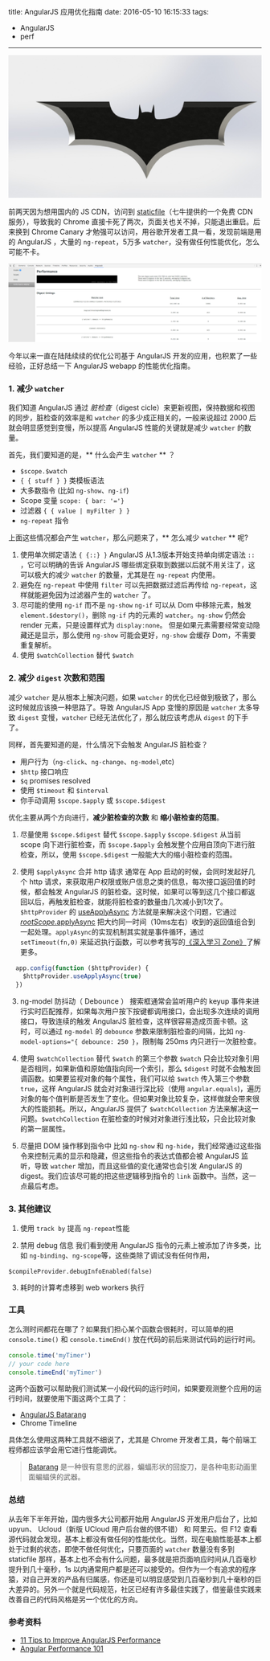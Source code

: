 title: AngularJS 应用优化指南
date: 2016-05-10 16:15:33
tags:
- AngularJS
- perf
------

![Batarang](/image/ng-perf/batarang.jpg)

前两天因为想用国内的 JS CDN，访问到 [staticfile](http://www.staticfile.org/)（七牛提供的一个免费 CDN 服务），导致我的 Chrome 直接卡死了两次，页面关也关不掉，只能退出重启。后来换到 Chrome Canary 才勉强可以访问，用谷歌开发者工具一看，发现前端是用的 AngularJS ，大量的 `ng-repeat`，5万多 `watcher`，没有做任何性能优化，怎么可能不卡。
<!-- more -->

![Profile](/image/ng-perf/staticfile.png)

今年以来一直在陆陆续续的优化公司基于 AngularJS 开发的应用，也积累了一些经验，正好总结一下 AngularJS webapp 的性能优化指南。

### 1. 减少 `watcher`

我们知道 AngularJS 通过 *脏检查*（digest cicle）来更新视图，保持数据和视图的同步，脏检查的效率是和 `watcher` 的多少成正相关的，一般来说超过 2000 后就会明显感觉到变慢，所以提高 AngularJS 性能的关键就是减少 `watcher` 的数量。

首先，我们要知道的是，\** 什么会产生 `watcher` \** ？

-	`$scope.$watch`
-	`{ { stuff } }` 类模板语法
-	大多数指令 (比如 `ng-show`、`ng-if`\)
-	Scope 变量 `scope: { bar: '='}`
-	过滤器 `{ { value | myFilter } }`
-	`ng-repeat` 指令

上面这些情况都会产生 `watcher`，那么问题来了，\** 怎么减少 `watcher` \** 呢?

1.	使用单次绑定语法 `{ {::} }`
AngularJS 从1.3版本开始支持单向绑定语法 `::` ，它可以明确的告诉 AngularJS 哪些绑定获取到数据以后就不用关注了，这可以极大的减少 `watcher` 的数量，尤其是在 `ng-repeat` 内使用。
2.	避免在 `ng-repeat` 中使用 `filter`
可以先把数据过滤后再传给 `ng-repeat`，这样就能避免因为过滤器产生的 `watcher` 了。
3.	尽可能的使用 `ng-if` 而不是 `ng-show`
`ng-if` 可以从 Dom 中移除元素，触发 `element.$destory()`，删除 `ng-if` 内的元素的 `watcher`。`ng-show` 仍然会 render 元素，只是设置样式为 `display:none`。 但是如果元素需要经常变动隐藏还是显示，那么使用 `ng-show` 可能会更好，`ng-show` 会缓存 Dom，不需要重复解析。
4.	使用 `$watchCollection` 替代 `$watch`

### 2. 减少 `digest` 次数和范围

减少 `watcher` 是从根本上解决问题，如果 `watcher` 的优化已经做到极致了，那么这时候就应该换一种思路了。导致 AngularJS App 变慢的原因是 `watcher` 太多导致 `digest` 变慢，`watcher` 已经无法优化了，那么就应该考虑从 `digest` 的下手了。

同样，首先要知道的是，什么情况下会触发 AngularJS 脏检查？

-	用户行为（`ng-click`、`ng-change`、`ng-model`,etc)
-	`$http` 接口响应
-	`$q` promises resolved
-	使用 `$timeout` 和 `$interval`
-	你手动调用 `$scope.$apply` 或 `$scope.$digest`

优化主要从两个方向进行，**减少脏检查的次数** 和 **缩小脏检查的范围**。

1.	尽量使用 `$scope.$digest` 替代 `$scope.$apply`
`$scope.$digest` 从当前 scope 向下进行脏检查，而 `$scope.$apply` 会触发整个应用自顶向下进行脏检查，所以，使用 `$scope.$digest` 一般能大大的缩小脏检查的范围。

2.	使用 `$applyAsync` 合并 http 请求
通常在 App 启动的时候，会同时发起好几个 http 请求，来获取用户权限或账户信息之类的信息，每次接口返回值的时候，都会触发 AngularJS 的脏检查。这时候，如果可以等到这几个接口都返回以后，再触发脏检查，就能将脏检查的数量由几次减小到1次了。`$httpProvider` 的 [useApplyAsync](https://code.angularjs.org/1.3.8/docs/api/ng/provider/$httpProvider#useApplyAsync) 方法就是来解决这个问题，它通过 [ $rootScope.$applyAsync](https://code.angularjs.org/1.3.8/docs/api/ng/type/$rootScope.Scope#$applyAsync) 把大约同一时间（10ms左右）收到的返回值组合到一起处理。`applyAsync`的实现机制其实就是事件循环，通过 `setTimeout(fn,0)` 来延迟执行函数，可以参考我写的[《深入学习 Zone》](/2016/03/13/dive-into-zone/)了解更多。
```javascript
  app.config(function ($httpProvider) {
    $httpProvider.useApplyAsync(true)
  })
```

3.	ng-model 防抖动（ Debounce ）
搜索框通常会监听用户的 keyup 事件来进行实时匹配推荐，如果每次用户按下按键都调用接口，会出现多次连续的调用接口，导致连续的触发 AngularJS 脏检查，这样很容易造成页面卡顿。这时，可以通过 `ng-model` 的 `debounce` 参数来限制脏检查的间隔，比如 `ng-model-options="{ debounce: 250 }`，限制每 250ms 内只进行一次脏检查。

4.	使用 `$watchCollection` 替代 `$watch` 的第三个参数
`$watch` 只会比较对象引用是否相同，如果新值和原始值指向同一个索引，那么 `$digest` 时就不会触发回调函数。如果要监视对象的每个属性，我们可以给 `$watch` 传入第三个参数 `true`，这样 AngularJS 就会对对象进行深比较（使用 `angular.equals`)，遍历对象的每个值判断是否发生了变化。但如果对象比较复杂，这样做就会带来很大的性能损耗。所以，AngularJS 提供了 `$watchCollection` 方法来解决这一问题。`$watchCollection` 在脏检查的时候对对象进行浅比较，只会比较对象的第一层属性。

5.	尽量把 DOM 操作移到指令中
比如 `ng-show` 和 `ng-hide`，我们经常通过这些指令来控制元素的显示和隐藏，但这些指令的表达式值都会被 AngularJS 监听，导致 `watcher` 增加，而且这些值的变化通常也会引发 AngularJS 的 digest。我们应该尽可能的把这些逻辑移到指令的 `link` 函数中。当然，这一点最后考虑。

### 3. 其他建议

1.	使用 `track by` 提高 `ng-repeat`性能

2.	禁用 debug 信息 我们看到使用 AngularJS 指令的元素上被添加了许多类，比如 `ng-binding`、`ng-scope`等，这些类除了调试没有任何作用，
```
$compileProvider.debugInfoEnabled(false)
```

3.	耗时的计算考虑移到 web workers 执行

### 工具

怎么测时间都花在哪了？如果我们担心某个函数会很耗时，可以简单的把`console.time()` 和 `console.timeEnd()` 放在代码的前后来测试代码的运行时间。

```js
console.time('myTimer')
// your code here
console.timeEnd('myTimer')
```

这两个函数可以帮助我们测试某一小段代码的运行时间，如果要观测整个应用的运行时间，就要使用下面这两个工具了：

-	[AngularJS Batarang](https://chrome.google.com/webstore/detail/angularjs-batarang/ighdmehidhipcmcojjgiloacoafjmpfk)
-	Chrome Timeline

具体怎么使用这两种工具就不细说了，尤其是 Chrome 开发者工具，每个前端工程师都应该学会用它进行性能调优。

> [Batarang](https://en.wikipedia.org/wiki/Batarang) 是一种很有意思的武器，蝙蝠形状的回旋刀，是各种电影动画里面蝙蝠侠的武器。

### 总结

从去年下半年开始，国内很多大公司都开始用 AngularJS 开发用户后台了，比如 upyun、 Ucloud（新版 UCloud 用户后台做的很不错） 和 阿里云。但 F12 查看源代码就会发现，基本上都没有做任何的性能优化。当然，现在电脑性能基本上都处于过剩的状态，即使不做任何优化，只要页面的 `watcher` 数量没有多到 staticfile 那样，基本上也不会有什么问题，最多就是把页面响应时间从几百毫秒提升到几十毫秒，1s 以内通常用户都是还可以接受的。但作为一个有追求的程序猿，对自己开发的产品有归属感，你还是可以明显感受到几百毫秒到几十毫秒的巨大差异的。另外一个就是代码规范，社区已经有许多最佳实践了，借鉴最佳实践来改善自己的代码风格是另一个优化的方向。

### 参考资料

- [11 Tips to Improve AngularJS Performance](http://www.alexkras.com/11-tips-to-improve-angularjs-performance/)
- [Angular Performance 101](http://www.codelord.net/2014/06/17/angular-performance-101-slides/)
